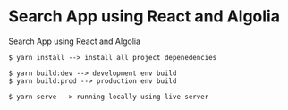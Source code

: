 # Search App using React and Algolia
Search App using React and Algolia  

```
$ yarn install --> install all project depenedencies

$ yarn build:dev --> development env build
$ yarn build:prod --> production env build

$ yarn serve --> running locally using live-server
